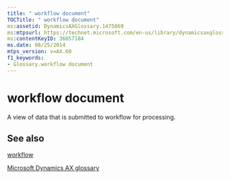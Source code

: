 ```yaml
---
title: " workflow document"
TOCTitle: " workflow document"
ms:assetid: DynamicsAXGlossary.1475069
ms:mtpsurl: https://technet.microsoft.com/en-us/library/dynamicsaxglossary.1475069(v=AX.60)
ms:contentKeyID: 36057184
ms.date: 08/25/2014
mtps_version: v=AX.60
f1_keywords:
- Glossary.workflow document
---
```


# workflow document

A view of data that is submitted to workflow for processing.

## See also

[workflow](workflow.md)

[Microsoft Dynamics AX glossary](glossary/microsoft-dynamics-ax-glossary.md)

  


